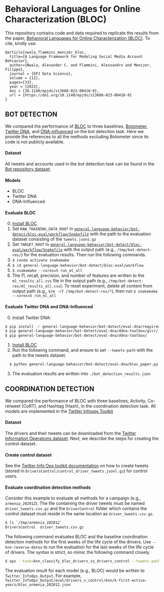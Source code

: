 # Behavioral Languages for Online Characterization (BLOC) 

This repository contains code and data required to replicate the results from the paper, [Behavioral Languages for Online Characterization (BLOC)](https://doi.org/10.1140/epjds/s13688-023-00410-9). To cite, kindly use:

```
@article{nwala_flammini_menczer_bloc,
  title={A Language Framework for Modeling Social Media Account Behiavior},
  author={Nwala, Alexander C. and Flammini, Alessandro and Menczer, Filippo},
  journal = {EPJ Data Science},
  volume = {12},
  pages={33},
  year = {2023},
  doi = {10.1140/epjds/s13688-023-00410-9},
  url = {https://doi.org/10.1140/epjds/s13688-023-00410-9}
}
```

## BOT DETECTION

We compared the performance of [BLOC](https://github.com/anwala/bloc) to three baselines, [Botometer](https://botometer.osome.iu.edu/), [Twitter DNA](https://doi.org/10.1109/TDSC.2017.2681672), and [DNA-influenced](https://www.nature.com/articles/s41598-022-11854-w) on the bot detection task. Here we provide the references to all the methods excluding Botometer since its code is not publicly available.

#### Dataset
All tweets and accounts used in the bot detection task can be found in the [Bot repository dataset](https://botometer.osome.iu.edu/bot-repository/datasets.html).

#### Models
  * BLOC
  * Twitter DNA
  * DNA-Influenced

####  Evaluate BLOC
  0. [Install BLOC](https://github.com/anwala/bloc)
  1. Set `RAW_TRAINING_DATA_ROOT` in [`general-language-behavior/bot-detect/bloc-eval/workflow/Snakefile`](https://github.com/anwala/general-language-behavior/blob/main/bot-detect/eval-bloc/workflow/Snakefile#L25) with the path to the evaluation dataset consisting of the `tweets.jsons.gz`
  2. Set `TARGET_ROOT` in [`general-language-behavior/bot-detect/bloc-eval/workflow/Snakefile`](https://github.com/anwala/general-language-behavior/blob/main/bot-detect/eval-bloc/workflow/Snakefile#L32) with the output path (e.g., `/tmp/bot-detect-res/`) for the evaluation results. Then run the following commands.
  3. `$ conda activate snakemake`
  4. `$ cd general-language-behavior/bot-detect/bloc-eval/workflow`
  5. `$ snakemake --cores=5 run_ml_all`
  6. The f1, recall, precision, and number of features are written to the `ml_results_all.cvs` file in the output path (e.g., `/tmp/bot-detect-res/ml_results_all.csv`). 
  To reset experiment, delete all content from output path (e.g., `$rm -rf /tmp/bot-detect-res/*`), then run `$ snakemake --cores=5 run_ml_all`

#### Evaluate Twitter DNA and DNA-Influenced
  0. Install Twitter DNA:
  ```bash
  $ pip install -r general-language-behavior/bot-detect/eval-dna/requirements.txt
  $ pip general-language-behavior/bot-detect/eval-dna/ddna-toolbox/glcr/
  $ pip general-language-behavior/bot-detect/eval-dna/ddna-toolbox/
  ```
  1. [Install BLOC](https://github.com/anwala/bloc)
  2. Run the following command, and ensure to set `--tweets-path` with the path to the tweets dataset.
  ```bash
    $ python general-language-behavior/bot-detect/eval-dna/bloc_paper.py --max-users=200 --evaluate-models sf sf-influenced --tweets-path=/path/to/bot_repo_tweets --task evaluate verified kevin_feedback pronbots stock rtbust midterm-2018 zoher-organization botwiki gilani-17 varol-icwsm gregory_purchased astroturf cresci-17 josh_political
  ```
  3. The evaluation results are written into `./bot_detection_results.json`

## COORDINATION DETECTION

We compared the performance of BLOC with three baselines, Activity, Co-retweet (CoRT), and Hashtag (Hash), in the coordination detection task. All models are implemented in the [Twitter Infoops Toolkit](https://github.com/anwala/twitter-infoops-toolkit)

#### Dataset 
The drivers and their tweets can be downloaded from the [Twitter Information Operations dataset](https://transparency.twitter.com/en/reports/moderation-research.html#1.3). Next, we describe the steps for creating the control dataset.

#### Create control dataset
See the [Twitter Info Ops toolkit documentation](https://github.com/anwala/twitter-infoops-toolkit#create-control-dataset) on how to create tweets (stored in `DriversControl/control_driver_tweets.jsonl.gz`) for control users.

#### Evaluate coordination detection methods

Consider this example to evaluate all methods for a campaign (e.g., `armenia_202012`). The file containing the driver tweets must be named `driver_tweets.csv.gz` and the `DriverControl` folder which contains the control dataset must reside in the same location as `driver_tweets.csv.gz`. 
```bash
$ ls `/tmp/armenia_202012`
DriversControl  driver_tweets.csv.gz
```
The following command evaluates BLOC and the baseline coordination detection methods for the first weeks of the life cycle of the drivers. Use `--knn-reverse-dates` to run the evaluation for the last weeks of the life cycle of drivers. The syntax is strict, so mimic the following command closely. 
```bash
$ ops --task=knn_classify_bloc_drivers_vs_drivers_control --tweets-path=/tmp/ armenia_202012/driver_tweets.csv.gz
```

The evaluation result for each model (e.g., BLOC) would be written to `Twitter_InfoOps_Output`. For example, `Twitter_InfoOps_Output/eval/drivers_v_control/knn/k-first-active-years/bloc_armenia_202012.json`
